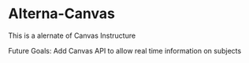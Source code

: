 # Alterna-Canvas
This is a alernate of Canvas Instructure 


Future Goals: 
Add Canvas API to allow real time information on subjects
